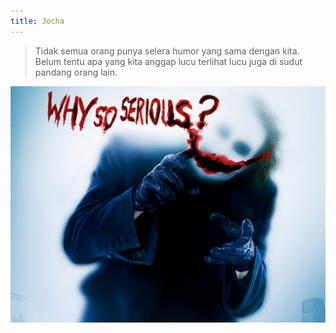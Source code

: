 ```yaml
---
title: Jocha
---
```

> Tidak semua orang punya selera humor yang sama dengan kita. Belum tentu apa yang kita anggap lucu terlihat lucu juga di sudut pandang orang lain.

![Jocha](/assets/img/jocha.jpg)
